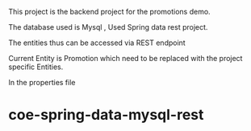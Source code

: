 This project is the backend project for the promotions demo.

The  database used is Mysql  , Used Spring data rest project.

The entities thus can be accessed via REST endpoint


Current Entity is Promotion which need to be replaced with the project specific Entities.


In the properties file 
# coe-spring-data-mysql-rest
